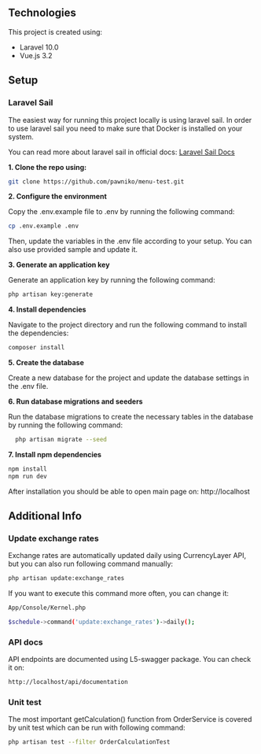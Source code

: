 ## Technologies

This project is created using:

 - Laravel 10.0
 - Vue.js 3.2

## Setup

### Laravel Sail

The easiest way for running this project locally is using laravel sail.
In order to use laravel sail you need to make sure that Docker is installed on your system.

You can read more about laravel sail in official docs: [Laravel Sail Docs](https://laravel.com/docs/9.x/sail)

**1. Clone the repo using:**
   ```sh
   git clone https://github.com/pawniko/menu-test.git 
   ```
**2. Configure the environment**

Copy the .env.example file to .env by running the following command:

   ```sh
   cp .env.example .env
   ```

Then, update the variables in the .env file according to your setup. You can also use provided sample and update it.

**3. Generate an application key**

Generate an application key by running the following command:

   ```sh
php artisan key:generate
   ```

**4. Install dependencies**

Navigate to the project directory and run the following command to install the dependencies:

   ```sh
composer install
   ```

**5. Create the database**

Create a new database for the project and update the database settings in the .env file.

**6. Run database migrations and seeders**

Run the database migrations to create the necessary tables in the database by running the following command:

```sh
  php artisan migrate --seed
```

**7. Install npm dependencies**

```sh
npm install
npm run dev
```
After installation you should be able to open main page on: http://localhost

## Additional Info

### Update exchange rates

Exchange rates are automatically updated daily using CurrencyLayer API, but you can also run following command manually:

```sh
php artisan update:exchange_rates
```

If you want to execute this command more often, you can change it:
```sh
App/Console/Kernel.php

$schedule->command('update:exchange_rates')->daily();
```

### API docs

API endpoints are documented using L5-swagger package. You can check it on:

```sh
http://localhost/api/documentation
```

### Unit test

The most important getCalculation() function from OrderService is covered by unit test which can be run with following command:

```sh
php artisan test --filter OrderCalculationTest
```

